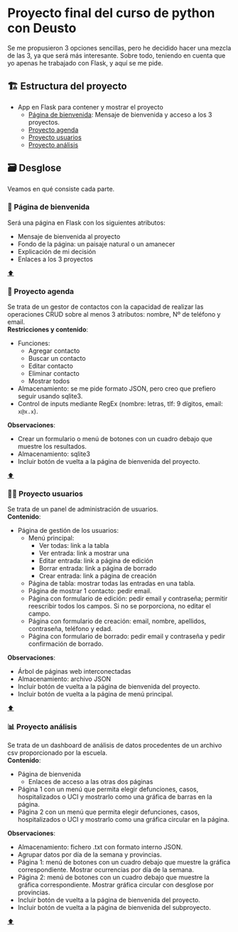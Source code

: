 # Proyecto final del curso de python con Deusto

Se me propusieron 3 opciones sencillas, pero he decidido hacer una mezcla de las 3, ya que será más interesante. Sobre todo, teniendo en cuenta que yo apenas he trabajado con Flask, y aquí se me pide.

## :building_construction: Estructura del proyecto

- App en Flask para contener y mostrar el proyecto
  - [Página de bienvenida](#wave-página-de-bienvenida): Mensaje de bienvenida y acceso a los 3 proyectos.
  - [Proyecto agenda](#card_index-proyecto-agenda)
  - [Proyecto usuarios](#person_bald-proyecto-usuarios)
  - [Proyecto análisis](#bar_chart-proyecto-análisis)

## :card_file_box: Desglose

Veamos en qué consiste cada parte.

### :wave: Página de bienvenida

Será una página en Flask con los siguientes atributos:

- Mensaje de bienvenida al proyecto
- Fondo de la página: un paisaje natural o un amanecer
- Explicación de mi decisión
- Enlaces a los 3 proyectos  

[:arrow_up:](#proyecto-final-del-curso-de-python-con-deusto)

### :card_index: Proyecto agenda

Se trata de un gestor de contactos con la capacidad de realizar las operaciones CRUD sobre al menos 3 atributos: nombre, Nº de teléfono y email.  
**Restricciones y contenido**:  

- Funciones:
  - Agregar contacto
  - Buscar un contacto
  - Editar contacto
  - Eliminar contacto
  - Mostrar todos
- Almacenamiento: se me pide formato JSON, pero creo que prefiero seguir usando sqlite3.
- Control de inputs mediante RegEx (nombre: letras, tlf: 9 dígitos, email: `x@x.x`).  

**Observaciones**:

- Crear un formulario o menú de botones con un cuadro debajo que muestre los resultados.
- Almacenamiento: sqlite3
- Incluir botón de vuelta a la página de bienvenida del proyecto.

[:arrow_up:](#proyecto-final-del-curso-de-python-con-deusto)

### :person_bald: Proyecto usuarios

Se trata de un panel de administración de usuarios.  
**Contenido**:

- Página de gestión de los usuarios:
  - Menú principal:
    - Ver todas: link a la tabla
    - Ver entrada: link a mostrar una
    - Editar entrada: link a página de edición
    - Borrar entrada: link a página de borrado
    - Crear entrada: link a página de creación
  - Página de tabla: mostrar todas las entradas en una tabla.
  - Página de mostrar 1 contacto: pedir email.
  - Página con formulario de edición: pedir email y contraseña; permitir reescribir todos los campos. Si no se porporciona, no editar el campo.
  - Página con formulario de creación: email, nombre, apellidos, contraseña, teléfono y edad.
  - Página con formulario de borrado: pedir email y contraseña y pedir confirmación de borrado.

**Observaciones**:

- Árbol de páginas web interconectadas
- Almacenamiento: archivo JSON
- Incluir botón de vuelta a la página de bienvenida del proyecto.  
- Incluir botón de vuelta a la página de menú principal.

[:arrow_up:](#proyecto-final-del-curso-de-python-con-deusto)

### :bar_chart: Proyecto análisis

Se trata de un dashboard de análisis de datos procedentes de un archivo csv proporcionado por la escuela.  
**Contenido**:

- Página de bienvenida  
  - Enlaces de acceso a las otras dos páginas
- Página 1 con un menú que permita elegir defunciones, casos, hospitalizados o UCI y mostrarlo como una gráfica de barras en la página.
- Página 2 con un menú que permita elegir defunciones, casos, hospitalizados o UCI y mostrarlo como una gráfica circular en la página.

**Observaciones**:

- Almacenamiento: fichero .txt con formato interno JSON.
- Agrupar datos por día de la semana y provincias.
- Página 1: menú de botones con un cuadro debajo que muestre la gráfica correspondiente. Mostrar ocurrencias por día de la semana.
- Página 2: menú de botones con un cuadro debajo que muestre la gráfica correspondiente. Mostrar gráfica circular con desglose por provincias.
- Incluir botón de vuelta a la página de bienvenida del proyecto.  
- Incluir botón de vuelta a la página de bienvenida del subproyecto.  

[:arrow_up:](#proyecto-final-del-curso-de-python-con-deusto)
